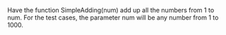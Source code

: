 Have the function SimpleAdding(num) add up all the numbers from 1 to num. For the test cases, the parameter num will be any number from 1 to 1000. 